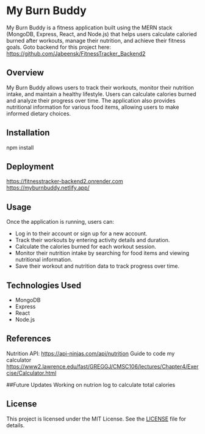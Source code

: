 # My Burn Buddy

My Burn Buddy is a fitness application built using the MERN stack (MongoDB, Express, React, and Node.js) that helps users calculate caloried burned after workouts, manage their nutrition, and achieve their fitness goals.
Goto backend for this project here: https://github.com/Jabeensk/FitnessTracker_Backend2
## Overview

My Burn Buddy allows users to track their workouts, monitor their nutrition intake, and maintain a healthy lifestyle. Users can calculate calories burned and analyze their progress over time. The application also provides nutritional information for various food items, allowing users to make informed dietary choices.

## Installation

npm install

## Deployment
https://fitnesstracker-backend2.onrender.com
https://myburnbuddy.netlify.app/

## Usage

Once the application is running, users can:

- Log in to their account or sign up for a new account.
- Track their workouts by entering activity details and duration.
- Calculate the calories burned for each workout session.
- Monitor their nutrition intake by searching for food items and viewing nutritional information.
- Save their workout and nutrition data to track progress over time.

## Technologies Used

- MongoDB
- Express
- React
- Node.js

## References
Nutrition API:  https://api-ninjas.com/api/nutrition
Guide to code my calculator
https://www2.lawrence.edu/fast/GREGGJ/CMSC106/lectures/Chapter4/Exercise/Calculator.html

##Future Updates
Working on nutrion log to calculate total calories

## License

This project is licensed under the MIT License. See the [LICENSE](LICENSE) file for details.


